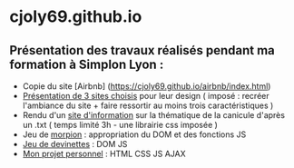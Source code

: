 # cjoly69.github.io
## Présentation des travaux réalisés pendant ma formation à Simplon Lyon : 
* Copie du site [Airbnb] (https://cjoly69.github.io/airbnb/index.html)
* [Présentation de 3 sites choisis](https://cjoly69.github.io/) pour leur design ( imposé : recréer l'ambiance du site + faire ressortir au moins trois caractéristiques )
* Rendu d'un [site d'information](https://cjoly69.github.io/MEP_canicule/index.html) sur la thématique de la canicule d'après un .txt ( temps limité 3h - une librairie css imposée ) 
* Jeu de [morpion](https://cjoly69.github.io/morpion/index.html) : appropriation du DOM et des fonctions JS
* [Jeu de devinettes](https://cjoly69.github.io/jeu-henri-4/h4.html) : DOM JS
* [Mon projet personnel](https://cjoly69.github.io/pp/index.html) : HTML CSS JS AJAX
